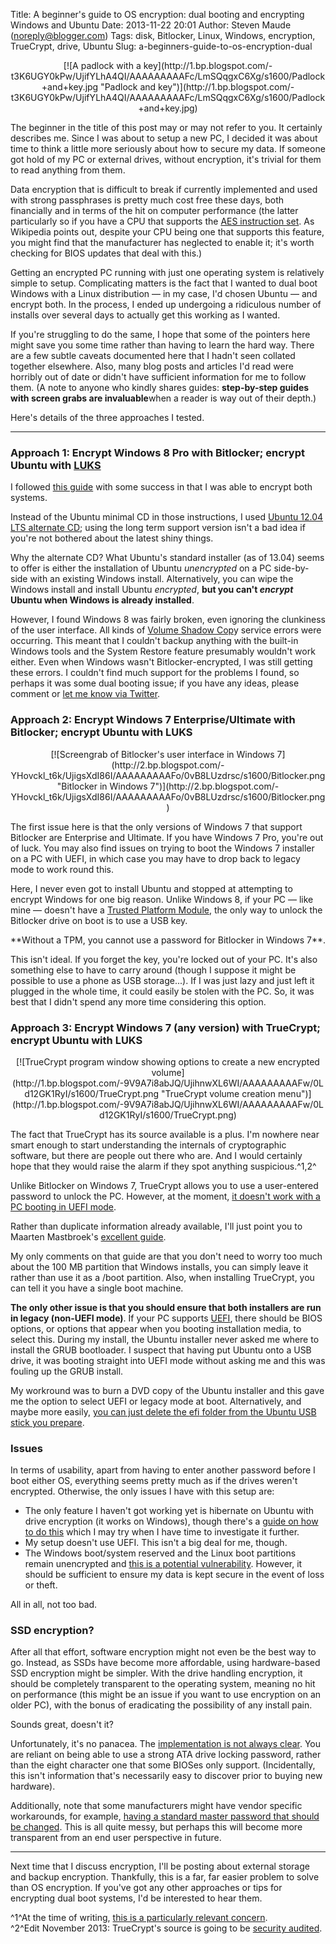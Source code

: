 Title: A beginner's guide to OS encryption: dual booting and encrypting Windows and Ubuntu
Date: 2013-11-22 20:01
Author: Steven Maude (noreply@blogger.com)
Tags: disk, Bitlocker, Linux, Windows, encryption, TrueCrypt, drive, Ubuntu
Slug: a-beginners-guide-to-os-encryption-dual

<div class="separator" style="clear: both; text-align: center;">
[![A padlock with a
key](http://1.bp.blogspot.com/-t3K6UGY0kPw/UjifYLhA4QI/AAAAAAAAAFc/LmSQqgxC6Xg/s1600/Padlock+and+key.jpg "Padlock and key")](http://1.bp.blogspot.com/-t3K6UGY0kPw/UjifYLhA4QI/AAAAAAAAAFc/LmSQqgxC6Xg/s1600/Padlock+and+key.jpg)

</div>
  
The beginner in the title of this post may or may not refer to you. It
certainly describes me. Since I was about to setup a new PC, I decided
it was about time to think a little more seriously about how to secure
my data. If someone got hold of my PC or external drives, without
encryption, it's trivial for them to read anything from them.  
  
Data encryption that is difficult to break if currently implemented and
used with strong passphrases is pretty much cost free these days, both
financially and in terms of the hit on computer performance (the latter
particularly so if you have a CPU that supports the [AES instruction
set](https://en.wikipedia.org/wiki/AES_instruction_set). As Wikipedia
points out, despite your CPU being one that supports this feature, you
might find that the manufacturer has neglected to enable it; it's worth
checking for BIOS updates that deal with this.)  
  
Getting an encrypted PC running with just one operating system is
relatively simple to setup. Complicating matters is the fact that I
wanted to dual boot Windows with a Linux distribution — in my case, I'd
chosen Ubuntu — and encrypt both. In the process, I ended up undergoing
a ridiculous number of installs over several days to actually get this
working as I wanted.  
  
If you're struggling to do the same, I hope that some of the pointers
here might save you some time rather than having to learn the hard way.
There are a few subtle caveats documented here that I hadn't seen
collated together elsewhere. Also, many blog posts and articles I'd read
were horribly out of date or didn't have sufficient information for me
to follow them. (A note to anyone who kindly shares guides:
**step-by-step guides with screen grabs are invaluable**when a reader is
way out of their depth.)  
  
Here's details of the three approaches I tested.  
  

* * * * *

  

### Approach 1: Encrypt Windows 8 Pro with Bitlocker; encrypt Ubuntu with [LUKS](https://en.wikipedia.org/wiki/Linux_Unified_Key_Setup)

I followed [this guide](http://linuxtutorialscratchpad.blogspot.com/)
with some success in that I was able to encrypt both systems.  
  
Instead of the Ubuntu minimal CD in those instructions, I used [Ubuntu
12.04 LTS alternate CD](http://releases.ubuntu.com/precise/); using the
long term support version isn't a bad idea if you're not bothered about
the latest shiny things.  
  
Why the alternate CD? What Ubuntu's standard installer (as of 13.04)
seems to offer is either the installation of Ubuntu *unencrypted* on a
PC side-by-side with an existing Windows install. Alternatively, you can
wipe the Windows install and install Ubuntu *encrypted*, **but you can't
*encrypt* Ubuntu when Windows is already installed**.  
  
However, I found Windows 8 was fairly broken, even ignoring the
clunkiness of the user interface. All kinds of [Volume Shadow
Cop](https://en.wikipedia.org/wiki/Shadow_Copy)y service errors were
occurring. This meant that I couldn't backup anything with the built-in
Windows tools and the System Restore feature presumably wouldn't work
either. Even when Windows wasn't Bitlocker-encrypted, I was still
getting these errors. I couldn't find much support for the problems I
found, so perhaps it was some dual booting issue; if you have any ideas,
please comment or [let me know via
Twitter](https://twitter.com/StevenMaude).   

### 

### Approach 2: Encrypt Windows 7 Enterprise/Ultimate with Bitlocker; encrypt Ubuntu with LUKS

  

<div class="separator" style="clear: both; text-align: center;">
[![Screengrab of Bitlocker's user interface in Windows
7](http://2.bp.blogspot.com/-YHovckl_t6k/UjigsXdI86I/AAAAAAAAAFo/0vB8LUzdrsc/s1600/Bitlocker.png "Bitlocker in Windows 7")](http://2.bp.blogspot.com/-YHovckl_t6k/UjigsXdI86I/AAAAAAAAAFo/0vB8LUzdrsc/s1600/Bitlocker.png)

</div>
  
The first issue here is that the only versions of Windows 7 that support
Bitlocker are Enterprise and Ultimate. If you have Windows 7 Pro, you're
out of luck. You may also find issues on trying to boot the Windows 7
installer on a PC with UEFI, in which case you may have to drop back to
legacy mode to work round this.   
  
Here, I never even got to install Ubuntu and stopped at attempting to
encrypt Windows for one big reason. Unlike Windows 8, if your PC — like
mine — doesn't have a [Trusted Platform
Module](https://en.wikipedia.org/wiki/Trusted_Platform_Module), the only
way to unlock the Bitlocker drive on boot is to use a USB key.  
  

<div style="text-align: center;">
**Without a TPM, you cannot use a password for Bitlocker in Windows 7**.

</div>
  
This isn't ideal. If you forget the key, you're locked out of your PC.
It's also something else to have to carry around (though I suppose it
might be possible to use a phone as USB storage...). If I was just lazy
and just left it plugged in the whole time, it could easily be stolen
with the PC. So, it was best that I didn't spend any more time
considering this option.  
  

### Approach 3: Encrypt Windows 7 (any version) with TrueCrypt; encrypt Ubuntu with LUKS

  

<div class="separator" style="clear: both; text-align: center;">
[![TrueCrypt program window showing options to create a new encrypted
volume](http://1.bp.blogspot.com/-9V9A7i8abJQ/UjihnwXL6WI/AAAAAAAAAFw/0Ld12GK1RyI/s1600/TrueCrypt.png "TrueCrypt volume creation menu")](http://1.bp.blogspot.com/-9V9A7i8abJQ/UjihnwXL6WI/AAAAAAAAAFw/0Ld12GK1RyI/s1600/TrueCrypt.png)

</div>
  
The fact that TrueCrypt has its source available is a plus. I'm nowhere
near smart enough to start understanding the internals of cryptographic
software, but there are people out there who are. And I would certainly
hope that they would raise the alarm if they spot anything
suspicious.^1,2^  
  
Unlike Bitlocker on Windows 7, TrueCrypt allows you to use a
user-entered password to unlock the PC. However, at the moment, [it
doesn't work with a PC booting in UEFI
mode](http://www.truecrypt.org/future).  
  
Rather than duplicate information already available, I'll just point you
to Maarten Mastbroek's [excellent
guide](http://techblog.mastbroek.com/all-articles/dualboot-encrypted-windows-and-ubuntu/).  
  
My only comments on that guide are that you don't need to worry too much
about the 100 MB partition that Windows installs, you can simply leave
it rather than use it as a /boot partition. Also, when installing
TrueCrypt, you can tell it you have a single boot machine.  
  
**The only other issue is that you should ensure that both installers
are run in legacy (non-UEFI mode)**. If your PC supports
[UEFI](https://en.wikipedia.org/wiki/Unified_Extensible_Firmware_Interface),
there should be BIOS options, or options that appear when you booting
installation media, to select this. During my install, the Ubuntu
installer never asked me where to install the GRUB bootloader. I suspect
that having put Ubuntu onto a USB drive, it was booting straight into
UEFI mode without asking me and this was fouling up the GRUB install.  
  
My workround was to burn a DVD copy of the Ubuntu installer and this
gave me the option to select UEFI or legacy mode at boot. Alternatively,
and maybe more easily, [you can just delete the <span>efi</span> folder
from the Ubuntu USB stick you
prepare](http://askubuntu.com/questions/338894/how-to-disable-the-efi-check-in-13-04-x64).  
  

### Issues

In terms of usability, apart from having to enter another password
before I boot either OS, everything seems pretty much as if the drives
weren't encrypted. Otherwise, the only issues I have with this setup
are:  

-   The only feature I haven't got working yet is hibernate on Ubuntu
    with drive encryption (it works on Windows), though there's a [guide
    on how to do
    this](http://ubuntuforums.org/showthread.php?p=12062069#post12062069)
    which I may try when I have time to investigate it further.
-   My setup doesn't use UEFI. This isn't a big deal for me, though.
-   The Windows boot/system reserved and the Linux boot partitions
    remain unencrypted and [this is a potential
    vulnerability](https://en.wikipedia.org/wiki/TrueCrypt#Physical_security).
    However, it should be sufficient to ensure my data is kept secure in
    the event of loss or theft.

All in all, not too bad.  
  

### SSD encryption?

After all that effort, software encryption might not even be the best
way to go. Instead, as SSDs have become more affordable, using
hardware-based SSD encryption might be simpler. With the drive handling
encryption, it should be completely transparent to the operating system,
meaning no hit on performance (this might be an issue if you want to use
encryption on an older PC), with the bonus of eradicating the
possibility of any install pain.  
  
Sounds great, doesn't it?  
  
Unfortunately, it's no panacea. The [implementation is not always
clear](http://vxlabs.com/2012/12/22/ssds-with-usable-built-in-hardware-based-full-disk-encryption/).
You are reliant on being able to use a strong ATA drive locking
password, rather than the eight character one that some BIOSes only
support. (Incidentally, this isn't information that's necessarily easy
to discover prior to buying new hardware).  
  
Additionally, note that some manufacturers might have vendor specific
workarounds, for example, [having a standard master password that should
be
changed](http://thaeial.blogspot.com/2013/01/locking-and-unlocking-hdd-with-dell.html).
This is all quite messy, but perhaps this will become more transparent
from an end user perspective in future.  
  

* * * * *

  
<span style="font-weight: normal;">Next time that I discuss encryption,
I'll be posting about external storage and backup encryption.
Thankfully, this is a far, far easier problem to solve than OS
encryption. If you've got any other approaches or tips for encrypting
dual boot systems, I'd be interested to hear them.</span>  
  
<span style="font-weight: normal;">^1^At the time of writing, [this is a
particularly relevant
concern](http://www.theguardian.com/world/2013/sep/05/nsa-gchq-encryption-codes-security).
</span>  
<span style="font-weight: normal;">^2^Edit November 2013: TrueCrypt's
source is going to be [security
audited](http://istruecryptauditedyet.com/).</span>

</p>

